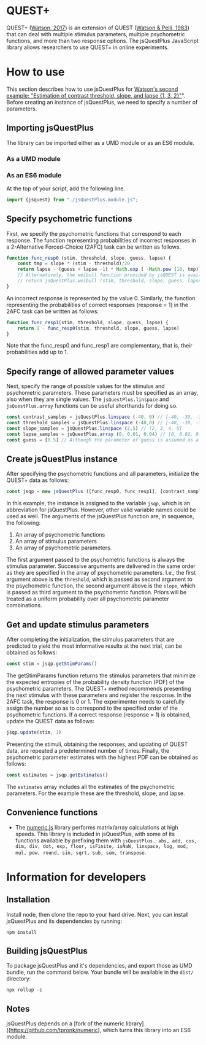 # QUEST+

QUEST+ ([Watson, 2017](https://doi.org/10.1167/17.3.10)) is an extension of QUEST ([Watson & Pelli, 1983](https://doi.org/10.3758/BF03202828))
that can deal with multiple stimulus parameters, multiple psychometric functions, and more than two response options. The jsQuestPlus JavaScript library allows researchers to use QUEST+ in online experiments.

# How to use

This section describes how to use jsQuestPlus for [Watson's second example: "Estimation of contrast threshold, slope, and lapse {1, 3, 2}"](https://jov.arvojournals.org/article.aspx?articleid=2611972#159437865)". Before creating an instance of jsQuestPlus, we need to specify a number of parameters.

## Importing jsQuestPlus
The library can be imported either as a UMD module or as an ES6 module.

### As a UMD module
<UMD example here>

### As an ES6 module
At the top of your script, add the following line.
	
```javascript
import {jsquest} from "./jsQuestPlus.module.js";
```

## Specify psychometric functions
First, we specify the psychometric functions that correspond to each response. The function representing probabilities of incorrect responses in a 2-Alternative Forced-Choice (2AFC) task can be written as follows.

```javascript
function func_resp0 (stim, threshold, slope, guess, lapse) {
    const tmp = slope * (stim - threshold)/20
    return lapse - (guess + lapse -1) * Math.exp ( -Math.pow (10, tmp))
    // Alternatively, the weibull function provided by jsQUEST is available as follows.
    // return jsQuestPlus.weibull (stim, threshold, slope, guess, lapse) 
}
```

An incorrect response is represented by the value 0. Similarly, the function representing the probabilities of correct responses (response = 1) in the 2AFC task can be written as follows:

```javascript
function func_resp1(stim, threshold, slope, guess, lapse) {
    return 1 - func_resp0(stim, threshold, slope, guess, lapse) 
}
```

Note that the func_resp0 and func_resp1 are complementary, that is, their probabilities add up to 1. 

## Specify range of allowed parameter values
Next, specify the range of possible values for the stimulus and psychometric parameters. These parameters must be specified as an array, also when they are single values. The `jsQuestPlus.linspace` and `jsQuestPlus.array` functions can be useful shorthands for doing so.

```javascript
const contrast_samples = jsQuestPlus.linspace (-40, 0) // [-40, -39, -38, ..., -1, 0]
const threshold_samples = jsQuestPlus.linspace (-40,0) // [-40, -39, -38, ..., -1, 0]
const slope_samples = jsQuestPlus.linspace (2,5) // [2, 3, 4, 5]
const lapse_samples = jsQuestPlus.array (0, 0.01, 0.04) // [0, 0.01, 0.02, 0.03, 0.04]
const guess = [0.5] // Although the parameter of guess is assumed as a single value, this should be specified as an array.
```

## Create jsQuestPlus instance
After specifying the psychometric functions and all parameters, initialize the QUEST+ data as follows:

```javascript
const jsqp = new jsQuestPlus ([func_resp0, func_resp1], [contrast_samples], [threshold_samples, slope_samples, guess, lapse_samples])
```

In this example, the instance is assigned to the variable `jsqp`, which is an abbreviation for jsQuestPlus. However, other valid variable names could be used as well. The arguments of the jsQuestPlus function are, in sequence, the following:
1. An array of psychometric functions
2. An array of stimulus parameters
3. An array of psychometric parameters. 

The first argument passed to the psychometric functions is always the stimulus parameter. Successive arguments are delivered in the same order as they are specified in the array of psychometric parameters. I.e., the first argument above is the `threshold`, which is passed as second argument to the psychometric function, the second argument above is the `slope`, which is passed as third argument to the psychometric function. Priors will be treated as a uniform probability over all psychometric parameter combinations.

## Get and update stimulus parameters  
After completing the initialization, the stimulus parameters that are predicted to yield the most informative results at the next trial, can be obtained as follows:

```javascript
const stim = jsqp.getStimParams()
```

The getStimParams function returns the stimulus parameters that minimize the expected entropies of the probability density function (PDF) of the psychometric parameters. The QUEST+ method recommends presenting the next stimulus with these parameters and register the response. In the 2AFC task, the response is 0 or 1. The experimenter needs to carefully assign the number so as to correspond to the specified order of the psychometric functions. If a correct response (response = 1) is obtained, update the QUEST data as follows:

```javascript
jsqp.update(stim, 1)
```

Presenting the stimuli, obtaining the responses, and updating of QUEST data, are repeated a predetermined number of times. Finally, the psychometric parameter estimates with the highest PDF can be obtained as follows:

```javascript
const estimates = jsqp.getEstimates()
```

The `estimates` array includes all the estimates of the psychometric parameters. For the example these are the threshold, slope, and lapse.

## Convenience functions
- The [numeric.js](https://github.com/sloisel/numeric) library performs matrix/array calculations at high speeds. This library is included in jsQuestPlus, with some of its functions available by prefixing them with `jsQuestPlus.`: `abs, add, cos, dim, div, dot, exp, floor, isFinite, isNaN, linspace, log, mod, mul, pow, round, sin, sqrt, sub, sum, transpose`.

# Information for developers

## Installation
Install node, then clone the repo to your hard drive. Next, you can install jsQuestPlus and its dependencies by running:

`npm install`

## Building jsQuestPlus
To package jsQuestPlus and it's dependencies, and export those as UMD bundle, run the command below. Your bundle will be available in the `dist/` directory:

`npx rollup -c`

## Notes
jsQuestPlus depends on a [fork of the numeric library]((https://github.com/tpronk/numeric), which turns this library into an ES6 module.

